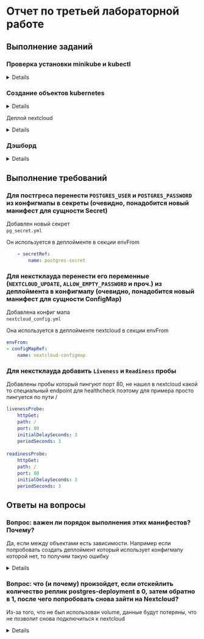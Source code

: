 # Отчет по третьей лабораторной работе 

## Выполнение заданий 

### Проверка установки minikube и kubectl 
<details>

![img](report_figures/minikube_installation_proof.png)

</details>

### Создание объектов kubernetes 

<details>

создание

![img](report_figures/objects_creation.png)

проверка существования

![img](report_figures/check_kubernetes_objects.png)


</details>

Деплой nextcloud 

<details>

проверка инициализации nextcloud 

![img](report_figures/nextcloud_init.png)

создание сервиса 

![img](report_figures/nextcloud_service_init.png)

подключение 

![img](report_figures/nextcloud_access.png)

</details>

### Дэшборд 


<details>

![img](report_figures/dashboard.png)

</details>



## Выполнение требований  

### Для постгреса перенести `POSTGRES_USER` и `POSTGRES_PASSWORD` из конфигмапы в секреты (очевидно, понадобится новый манифест для сущности Secret) 

Добавлен новый секрет   
`pg_secret.yml`

Он используется в деплойменте в секции envFrom 
```yaml
    - secretRef:
        name: postgres-secret
```

### Для некстклауда перенести его переменные (`NEXTCLOUD_UPDATE`, `ALLOW_EMPTY_PASSWORD` и проч.) из деплоймента в конфигмапу (очевидно, понадобится новый манифест для сущности ConfigMap)

Добавлена конфиг мапа  
`nextcloud_config.yml` 

Она используется в деплойменте nextcloud в секции envFrom 

```yaml
envFrom: 
- configMapRef:
    name: nextcloud-configmap
```


### Для некстклауда добавить `Liveness` и `Readiness` пробы 

Добавлены пробы который пингуют порт 80, не нашел в nextcloud какой то специальный endpoint для healthcheck поэтому для примера просто пингуется по пути /  

```yaml
livenessProbe:
    httpGet:
    path: /
    port: 80
    initialDelaySeconds: 3
    periodSeconds: 3

readinessProbe:
    httpGet:
    path: /
    port: 80
    initialDelaySeconds: 3
    periodSeconds: 3
```

## Ответы на вопросы 

### Вопрос: важен ли порядок выполнения этих манифестов? Почему?

Да, если между объектами есть зависимости. Например если попробовать создать деплоймент который использует конфигмапу которой нет, то получим такую ошибку 

<details>

![example](report_figures/missing_configmap.png)

</details> 


### Вопрос: что (и почему) произойдет, если отскейлить количество реплик postgres-deployment в 0, затем обратно в 1, после чего попробовать снова зайти на Nextcloud? 

Из-за того, что не был использован volume, данные будут потеряны, что не позволит снова подключиться к nextcloud

<details>

![img](report_figures/postgres_pod_scale.png)

</details>